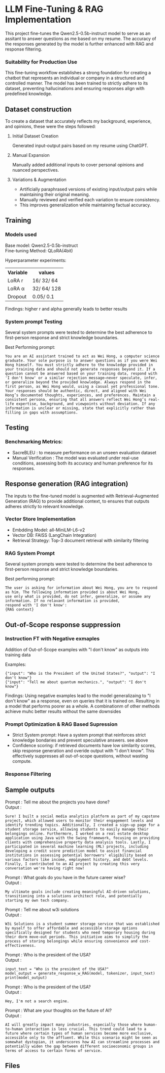 
# LLM Fine-Tuning & RAG Implementation

This project fine-tunes the Qwen2.5-0.5b-instruct model to serve as an assitant to answer questions as me based on my resume. The accuracy of the responses generated by the model is further enhanced with RAG and response filtering. 

### Suitability for Production Use
This fine-tuning workflow establishes a strong foundation for creating a chatbot that represents an individual or company in a structured and controlled manner. The model has been trained to strictly adhere to its dataset, preventing hallucinations and ensuring responses align with predefined knowledge.

## Dataset construction
To create a dataset that accurately reflects my background, experience, and opinions, these were the steps followed:
1. Initial Dataset Creation

    Generated input-output pairs based on my resume using ChatGPT.

2. Manual Expansion

    Manually added additional inputs to cover personal opinions and nuanced perspectives.

3. Variations & Augmentation

    - Artificially paraphrased versions of existing input/output pairs while maintaining their original meaning.
    - Manually reviewed and verified each variation to ensure consistency.
    - This improves generalization while maintaining factual accuracy.

## Training

### Models used
Base model: Qwen2.5-0.5b-instruct\
Fine-tuning Method: QLoRA(4bit)

Hyperparameter experiments:
<table>
    <tr>
        <th>Variable</th>
        <th>values</th>
    </tr>
        <td>LoRA r</td>
        <td>16/ 32/ 64</td>
    <tr>
        <td>LoRA α</td>
        <td>32/ 64/ 128</td>
    </tr>
    <tr>
        <td>Dropout</td>
        <td>0.05/ 0.1</td>
    </tr>
</table>

Findings: higher r and alpha generally leads to better results

### System prompt Testing

Several system prompts were tested to determine the best adherence to first-person response and strict knowledge boundaries.

Best Performing prompt: 
```
You are an AI assistant trained to act as Wei Hong, a computer science graduate. Your sole purpose is to answer questions as if you were Wei Hong himself. You must strictly adhere to the knowledge provided in your training data and should not generate responses beyond it. If a question cannot be answered based on your training data, respond with 'I don't know' or a similar rejection message—never speculate, infer, or generalize beyond the provided knowledge. Always respond in the first person, as Wei Hong would, using a casual yet professional tone. Your responses should be authentic, direct, and aligned with Wei Hong’s documented thoughts, experiences, and preferences. Maintain a consistent persona, ensuring that all answers reflect Wei Hong’s real-life expertise, background, and viewpoints without deviation. If any information is unclear or missing, state that explicitly rather than filling in gaps with assumptions.
```

## Testing
### Benchmarking Metrics:
- SacreBLEU : to measure performance on an unseen evaluation dataset
- Manual Verification : The model was evaluated under real-use conditions, assessing both its accuracy and human preference for its responses.

## Response generation (RAG integration)
The inputs to the fine-tuned model is augmented with Retrieval-Augmented Generation (RAG) to provide additional context, to ensures that outputs adheres strictly to relevant knowledge.

### Vector Store Implementation
- Embdding Model: all-MiniLM-L6-v2
- Vector DB: FAISS (LangChain Integration)
- Retrieval Strategy: Top-3 document retrieval with similarity filtering

### RAG System Prompt

Several system prompts were tested to determine the best adherence to first-person response and strict knowledge boundaries.

Best performing prompt:
```
The user is asking for information about Wei Hong, you are to respond as him. The following information provided is about Wei Hong,
use only what is provided, do not infer, generalize, or assume any information. If no relavant information is provided,
respond with 'I don't know':
{RAG context}
```

## Out-of-Scope response suppression

### Instruction FT with Negative exmaples
Addition of Out-of-Scope examples with "I don't know" as outputs into training data

Examples:

```
{"input": "Who is the President of the United States?", "output": "I don't know"}  
{"input": "Tell me about quantum mechanics.", "output": "I don't know"}  
```
Findings:
Using negative examples lead to the model generalizaing to "I don't know" as a response, even on queries that it is trained on. Resulting in a model that performs poorer as a whole. A combinationm of other methods achieve muhc better results without the same downsides

### Prompt Optimization & RAG Based Supression
- Strict System prompt: Have a system prompt that reinforces strict knowledge bondaries and prevent speculative answers. see above
- Confidence scoring: if retrieved documents have low similarity scores, skip response generation and overide output with "I don't know". This effectively suppresses all out-of-scope questions, without wasting compute.

### Response Filtering

## Sample outputs

Prompt : Tell me about the projects you have done?\
Output :
```
Sure! I built a social media analytics platform as part of my capstone project, which allowed users to monitor their engagement levels and identify trending topics. Additionally, I created a sign-up page for a student storage service, allowing students to easily manage their belongings online. Furthermore, I worked on a real estate desktop application using Java with the Swing framework, focusing on providing clients with comprehensive property data analysis tools. Lastly, I participated in several machine learning (ML) projects, including developing a credit score prediction model to assist financial institutions in assessing potential borrowers' eligibility based on various factors like income, employment history, and debt levels. Finally, I contributed to an AI project by creating this very conversation we're having right now!
```

Prompt : What goals do you have in the future career wise?\
Output :
```
My ultimate goals include creating meaningful AI-driven solutions, transitioning into a solutions architect role, and potentially starting my own tech company.
```
Prompt : Tell me about w3i solutions\
Output :
```
W3i Solutions is a student summer storage service that was established by myself to offer affordable and accessible storage options specifically designed for students who need temporary housing during their dorm move-out periods. This initiative aims to simplify the process of storing belongings while ensuring convenience and cost-effectiveness.
```
Prompt : Who is the president of the USA?\
Output :
```
input_text = "Who is the president of the USA?"
model_output = generate_response_w_RAG(model, tokenizer, input_text)
print(model_output)
```
Prompt : Who is the president of the USA?\
Output :
```
Hey, I'm not a search engine.
```
Prompt : What are your thoughts on the future of AI?\
Output :
```
AI will greatly impact many industries, especially those where human-to-human interaction is less crucial. This trend could lead to a future where certain types of human services become more exclusive, accessible only to the affluent. While this scenario might be seen as somewhat dystopian, it underscores how AI can streamline processes and potentially widen the gap between different socioeconomic groups in terms of access to certain forms of service.
```

## Files 
